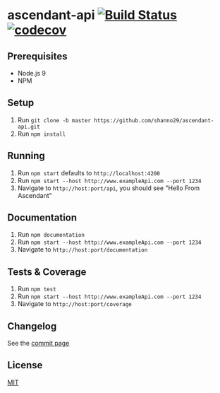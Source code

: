 # ascendant-api [![Build Status](https://travis-ci.org/shanno29/ascendant-api.svg?branch=master)](https://travis-ci.org/shanno29/ascendant-api) [![codecov](https://codecov.io/gh/shanno29/ascendant-api/branch/master/graph/badge.svg)](https://codecov.io/gh/shanno29/ascendant-api)

## Prerequisites
* Node.js 9
* NPM

## Setup
1. Run `git clone -b master https://github.com/shanno29/ascendant-api.git`
2. Run `npm install`

## Running
1. Run `npm start` defaults to `http://localhost:4200`
1. Run `npm start --host http://www.exampleApi.com --port 1234`
2. Navigate to `http://host:port/api`, you should see "Hello From Ascendant"

## Documentation
1. Run `npm documentation`
1. Run `npm start --host http://www.exampleApi.com --port 1234`
3. Navigate to `http://host:port/documentation`

## Tests & Coverage
1. Run `npm test`
1. Run `npm start --host http://www.exampleApi.com --port 1234`
3. Navigate to `http://host:port/coverage`

## Changelog
See the [commit page](https://github.com/shanno29/ascendant-api/commits/master)

## License
[MIT](LICENSE)
